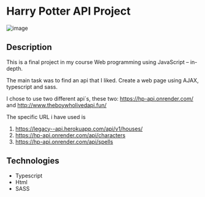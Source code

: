 # Harry Potter API Project

![image](https://cdn.discordapp.com/attachments/967500904314056764/1075415340793725028/image.png)

## Description

This is a final project in my course Web programming using JavaScript – in-depth.

The main task was to find an api that I liked. Create a web page using AJAX, typescript and sass.

I chose to use two different api´s, these two: https://hp-api.onrender.com/ and http://www.theboywholivedapi.fun/

The specific URL i have used is

1. https://legacy--api.herokuapp.com/api/v1/houses/
2. https://hp-api.onrender.com/api/characters
3. https://hp-api.onrender.com/api/spells

## Technologies

-   Typescript
-   Html
-   SASS
